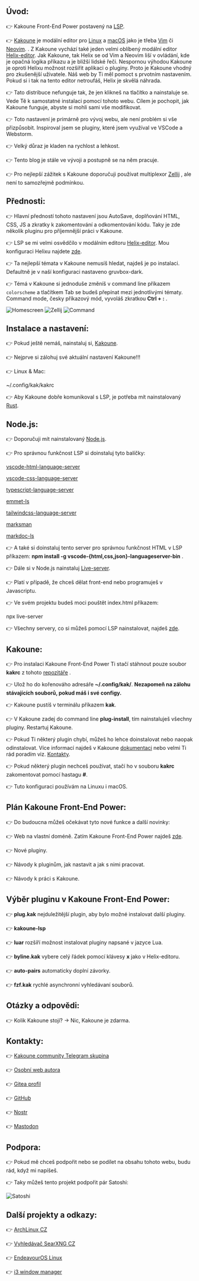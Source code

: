 ## Úvod:

👉 Kakoune Front-End Power postavený na [LSP](https://github.com/kakoune-lsp/kakoune-lsp).

👉 [Kakoune](http://kakoune.org/) je modální editor pro [Linux](http://www.linux.cz/) a [macOS](https://cs.wikipedia.org/wiki/MacOS) jako je třeba [Vim](https://www.vim.org/) či [Neovim](https://neovim.io/). . Z Kakoune vychází také jeden velmi oblíbený modální editor [Helix-editor](https://helix-editor.com/). Jak Kakoune, tak Helix se od Vim a Neovim liší v ovládání, kde je opačná logika příkazu a je bližší lidské řeči. Nespornou výhodou Kakoune je oproti Helixu možnost rozšířit aplikaci o pluginy. Proto je Kakoune vhodný pro zkušenější uživatele. Náš web by Ti měl pomoct s prvotním nastavením. Pokud si i tak na tento editor netroufáš, Helix je skvělá náhrada.

👉 Tato distribuce nefunguje tak, že jen klikneš na tlačítko a nainstaluje se. Vede Tě k samostatné instalaci pomocí tohoto webu. Cílem je pochopit, jak Kakoune funguje, abyste si mohli sami vše modifikovat.

👉 Toto nastavení je primárně pro vývoj webu, ale není problém si vše přizpůsobit. Inspiroval jsem se pluginy, které jsem využíval ve VSCode a Webstorm.

👉 Velký důraz je kladen na rychlost a lehkost.

👉 Tento blog je stále ve vývoji a postupně se na něm pracuje.

👉 Pro nejlepší zážitek s Kakoune doporučuji používat multiplexor [Zellij](https://git.archoslinux.cz/kankys/zellij-mySetup) , ale není to samozřejmě podmínkou.

## Přednosti:

👉 Hlavní předností tohoto nastavení jsou AutoSave, doplňování HTML, CSS, JS a zkratky k zakomentování a odkomentování kódu. Taky je zde několik pluginu pro příjemnější práci v Kakoune.

👉 LSP se mi velmi osvědčilo v modálním editoru [Helix-editor](https://helix-editor.com/). Mou konfiguraci Helixu najdete [zde](https://git.archoslinux.cz/kankys/Helix-frontend-setup).

👉 Ta nejlepší témata v Kakoune nemusíš hledat, najdeš je po instalaci. Defaultně je v naší konfiguraci nastaveno gruvbox-dark.

👉 Témá v Kakoune si jednoduše změníš v command line příkazem `colorscheme` a tlačítkem Tab se budeš přepínat mezi jednotlivými tématy. Command mode, česky příkazový mód, vyvoláš zkratkou **Ctrl + :** .

![Homescreen](http://127.0.0.1:8080/img/home.png) ![Zellij](http://127.0.0.1:8080/img/config.png) ![Command](http://127.0.0.1:8080/img/command.png)

## Instalace a nastavení:

👉 Pokud ještě nemáš, nainstaluj si, [Kakoune](http://127.0.0.1:8080/?username=luk&password1=55&password2=55#contact).

👉 Nejprve si zálohuj své aktuální nastavení Kakoune!!!

👉 Linux & Mac:

~/.config/kak/kakrc

👉 Aby Kakoune dobře komunikoval s LSP, je potřeba mít nainstalovaný [Rust](https://www.rust-lang.org/).

## Node.js:

👉 Doporučuji mít nainstalovaný [Node.js](https://nodejs.org/en).

👉 Pro správnou funkčnost LSP si doinstaluj tyto balíčky:

[vscode-html-language-server](https://github.com/microsoft/vscode-html-languageservice)

[vscode-css-language-server](https://github.com/microsoft/vscode-css-languageservice)

[typescript-language-server](https://github.com/typescript-language-server/typescript-language-server)

[emmet-ls](https://github.com/aca/emmet-ls)

[tailwindcss-language-server](https://github.com/tailwindlabs/tailwindcss-intellisense/blob/master/packages/tailwindcss-language-server/README.md)

[marksman](https://github.com/artempyanykh/marksman)

[markdoc-ls](https://github.com/markdoc-extra/markdoc-ls)

👉 A také si doinstaluj tento server pro správnou funkčnost HTML v LSP příkazem: **npm install -g vscode-{html,css,json}-languageserver-bin** .

👉 Dále si v Node.js nainstaluj [Live-server](https://www.npmjs.com/package/live-server).

👉 Platí v případě, že chceš dělat front-end nebo programuješ v Javascriptu.

👉 Ve svém projektu budeš moci pouštět index.html příkazem:

npx live-server

👉 Všechny servery, co si můžeš pomocí LSP nainstalovat, najdeš [zde](https://github.com/kakoune-lsp/kakoune-lsp/wiki/How-to-install-servers).

## Kakoune:

👉 Pro instalaci Kakoune Front-End Power Ti stačí stáhnout pouze soubor **kakrc** z tohoto [repozitáře](https://git.archoslinux.cz/kankys/Kakoune-modal-editor-config) .

👉 Ulož ho do kořenováho adresáře **~/.config/kak/**. **Nezapomeň na zálohu stávajících souborů, pokud máš i své configy.**

👉 Kakoune pustíš v terminálu příkazem **kak**.

👉 V Kakoune zadej do command line **plug-install**, tím nainstaluješ všechny pluginy. Restartuj Kakoune.

👉 Pokud Ti některý plugin chybí, můžeš ho lehce doinstalovat nebo naopak odinstalovat. Více informací najdeš v Kakoune [dokumentaci](https://github.com/mawww/kakoune#3-basic-interaction) nebo velmi Ti rád poradím viz. [Kontakty](http://127.0.0.1:8080/?username=luk&password1=55&password2=55#contact).

👉 Pokud některý plugin nechceš používat, stačí ho v souboru **kakrc** zakomentovat pomocí hastagu **#**.

👉 Tuto konfiguraci používám na Linuxu i macOS.

## Plán Kakoune Front-End Power:

👉 Do budoucna můžeš očekávat tyto nové funkce a další novinky:

👉 Web na vlastní doméně. Zatím Kakoune Front-End Power najdeš [zde](https://lukaskanka.cz/kakoune/index.html).

👉 Nové pluginy.

👉 Návody k pluginům, jak nastavit a jak s nimi pracovat.

👉 Návody k práci s Kakoune.

## Výběr pluginu v Kakoune Front-End Power:

👉 **plug.kak** nejduležitější plugin, aby bylo možné instalovat další pluginy.

👉 **kakoune-lsp**

👉 **luar** rozšíří možnost instalovat pluginy napsané v jazyce Lua.

👉 **byline.kak** vybere celý řádek pomocí klávesy **x** jako v Helix-editoru.

👉 **auto-pairs** automaticky doplní závorky.

👉 **fzf.kak** rychlé asynchronní vyhledávaní souborů.

## Otázky a odpovědi:

👉 Kolik Kakoune stojí? -> Nic, Kakoune je zdarma.

## Kontakty:

👉 [Kakoune community Telegram skupina](https://t.me/+RlXM8oEZ8TJkMWVk)

👉 [Osobní web autora](https://lukaskanka.cz/)

👉 [Gitea profil](https://git.archoslinux.cz/kankys)

👉 [GitHub](https://github.com/LukasKanka/)

👉 [Nostr](https://nostr.band/npub12xzu8ejrl9cwpd034cqj5jtuztn4mxp3em2frckm9tk28kmy48vqr0u0yu)

👉 [Mastodon](https://mastodon.arch-linux.cz/@Kankys)

## Podpora:

👉 Pokud mě chceš podpořit nebo se podílet na obsahu tohoto webu, budu rád, když mi napíšeš.

👉 Taky můžeš tento projekt podpořit pár Satoshi:

![Satoshi](https://lukaskanka.cz/index/about/img/sat.jpeg)

## Další projekty a odkazy:

👉 [ArchLinux CZ](https://arch-linux.cz/)

👉 [Vyhledávač SearXNG CZ](https://searxng.cz/)

👉 [EndeavourOS Linux](https://endeavouros.com/)

👉 [i3 window manager](https://i3wm.org/)

